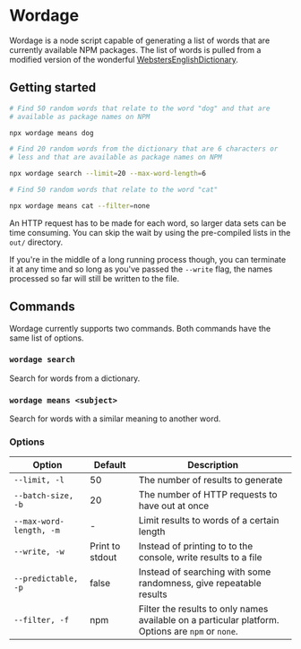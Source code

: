 # Wordage

Wordage is a node script capable of generating a list of words that are currently available NPM packages. The list of words is pulled from a modified version of the wonderful [WebstersEnglishDictionary](https://github.com/matthewreagan/WebstersEnglishDictionary).

## Getting started

```bash
# Find 50 random words that relate to the word "dog" and that are
# available as package names on NPM

npx wordage means dog
```

```bash
# Find 20 random words from the dictionary that are 6 characters or
# less and that are available as package names on NPM

npx wordage search --limit=20 --max-word-length=6
```

```bash
# Find 50 random words that relate to the word "cat"

npx wordage means cat --filter=none
```

An HTTP request has to be made for each word, so larger data sets can be time consuming. You can skip the wait by using the pre-compiled lists in the `out/` directory.

If you're in the middle of a long running process though, you can terminate it at any time and so long as you've passed the `--write` flag, the names processed so far will still be written to the file.

## Commands

Wordage currently supports two commands. Both commands have the same list of options.

### `wordage search`

Search for words from a dictionary.

### `wordage means <subject>`

Search for words with a similar meaning to another word.

### Options

| Option                  | Default         | Description                                                                                       |
| ----------------------- | --------------- | ------------------------------------------------------------------------------------------------- |
| `--limit, -l`           | 50              | The number of results to generate                                                                 |
| `--batch-size, -b`      | 20              | The number of HTTP requests to have out at once                                                   |
| `--max-word-length, -m` | -               | Limit results to words of a certain length                                                        |
| `--write, -w`           | Print to stdout | Instead of printing to to the console, write results to a file                                    |
| `--predictable, -p`     | false           | Instead of searching with some randomness, give repeatable results                                |
| `--filter, -f`          | npm             | Filter the results to only names available on a particular platform. Options are `npm` or `none`. |
